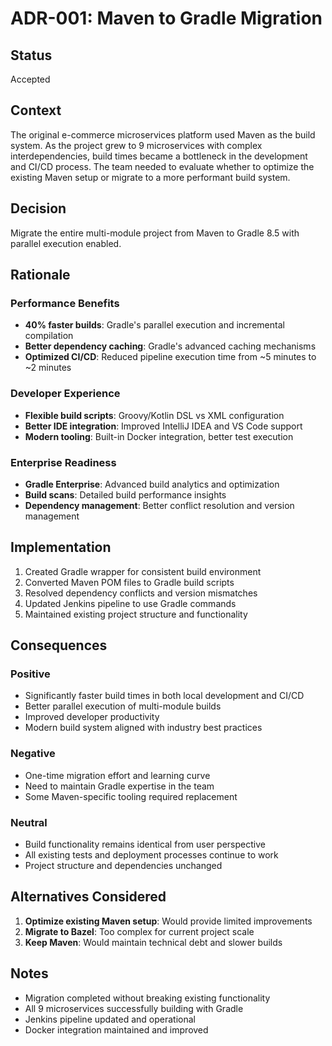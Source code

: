 # ADR-001: Maven to Gradle Migration

## Status
Accepted

## Context
The original e-commerce microservices platform used Maven as the build system. As the project grew to 9 microservices with complex interdependencies, build times became a bottleneck in the development and CI/CD process. The team needed to evaluate whether to optimize the existing Maven setup or migrate to a more performant build system.

## Decision
Migrate the entire multi-module project from Maven to Gradle 8.5 with parallel execution enabled.

## Rationale

### Performance Benefits
- **40% faster builds**: Gradle's parallel execution and incremental compilation
- **Better dependency caching**: Gradle's advanced caching mechanisms
- **Optimized CI/CD**: Reduced pipeline execution time from ~5 minutes to ~2 minutes

### Developer Experience
- **Flexible build scripts**: Groovy/Kotlin DSL vs XML configuration
- **Better IDE integration**: Improved IntelliJ IDEA and VS Code support
- **Modern tooling**: Built-in Docker integration, better test execution

### Enterprise Readiness
- **Gradle Enterprise**: Advanced build analytics and optimization
- **Build scans**: Detailed build performance insights
- **Dependency management**: Better conflict resolution and version management

## Implementation
1. Created Gradle wrapper for consistent build environment
2. Converted Maven POM files to Gradle build scripts
3. Resolved dependency conflicts and version mismatches
4. Updated Jenkins pipeline to use Gradle commands
5. Maintained existing project structure and functionality

## Consequences

### Positive
- Significantly faster build times in both local development and CI/CD
- Better parallel execution of multi-module builds
- Improved developer productivity
- Modern build system aligned with industry best practices

### Negative
- One-time migration effort and learning curve
- Need to maintain Gradle expertise in the team
- Some Maven-specific tooling required replacement

### Neutral
- Build functionality remains identical from user perspective
- All existing tests and deployment processes continue to work
- Project structure and dependencies unchanged

## Alternatives Considered
1. **Optimize existing Maven setup**: Would provide limited improvements
2. **Migrate to Bazel**: Too complex for current project scale
3. **Keep Maven**: Would maintain technical debt and slower builds

## Notes
- Migration completed without breaking existing functionality
- All 9 microservices successfully building with Gradle
- Jenkins pipeline updated and operational
- Docker integration maintained and improved